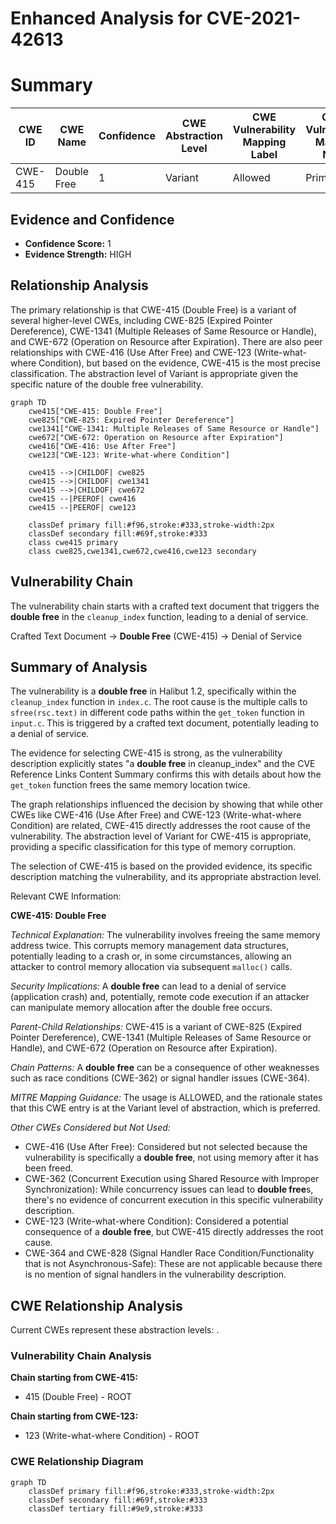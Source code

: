# Enhanced Analysis for CVE-2021-42613

# Summary
| CWE ID  | CWE Name                       | Confidence | CWE Abstraction Level | CWE Vulnerability Mapping Label | CWE-Vulnerability Mapping Notes |
| ------- | ------------------------------ | ---------- | --------------------- | ------------------------------- | ----------------------------- |
| CWE-415 | Double Free                    | 1          | Variant               | Allowed                       | Primary CWE                   |

## Evidence and Confidence

*   **Confidence Score:** 1
*   **Evidence Strength:** HIGH

## Relationship Analysis
The primary relationship is that CWE-415 (Double Free) is a variant of several higher-level CWEs, including CWE-825 (Expired Pointer Dereference), CWE-1341 (Multiple Releases of Same Resource or Handle), and CWE-672 (Operation on Resource after Expiration). There are also peer relationships with CWE-416 (Use After Free) and CWE-123 (Write-what-where Condition), but based on the evidence, CWE-415 is the most precise classification. The abstraction level of Variant is appropriate given the specific nature of the double free vulnerability.

```mermaid
graph TD
    cwe415["CWE-415: Double Free"]
    cwe825["CWE-825: Expired Pointer Dereference"]
    cwe1341["CWE-1341: Multiple Releases of Same Resource or Handle"]
    cwe672["CWE-672: Operation on Resource after Expiration"]
    cwe416["CWE-416: Use After Free"]
    cwe123["CWE-123: Write-what-where Condition"]

    cwe415 -->|CHILDOF| cwe825
    cwe415 -->|CHILDOF| cwe1341
    cwe415 -->|CHILDOF| cwe672
    cwe415 --|PEEROF| cwe416
    cwe415 --|PEEROF| cwe123
    
    classDef primary fill:#f96,stroke:#333,stroke-width:2px
    classDef secondary fill:#69f,stroke:#333
    class cwe415 primary
    class cwe825,cwe1341,cwe672,cwe416,cwe123 secondary
```

## Vulnerability Chain
The vulnerability chain starts with a crafted text document that triggers the **double free** in the `cleanup_index` function, leading to a denial of service.

Crafted Text Document -> **Double Free** (CWE-415) -> Denial of Service

## Summary of Analysis
The vulnerability is a **double free** in Halibut 1.2, specifically within the `cleanup_index` function in `index.c`. The root cause is the multiple calls to `sfree(rsc.text)` in different code paths within the `get_token` function in `input.c`. This is triggered by a crafted text document, potentially leading to a denial of service.

The evidence for selecting CWE-415 is strong, as the vulnerability description explicitly states "a **double free** in cleanup_index" and the CVE Reference Links Content Summary confirms this with details about how the `get_token` function frees the same memory location twice.

The graph relationships influenced the decision by showing that while other CWEs like CWE-416 (Use After Free) and CWE-123 (Write-what-where Condition) are related, CWE-415 directly addresses the root cause of the vulnerability. The abstraction level of Variant for CWE-415 is appropriate, providing a specific classification for this type of memory corruption.

The selection of CWE-415 is based on the provided evidence, its specific description matching the vulnerability, and its appropriate abstraction level.

Relevant CWE Information:

**CWE-415: Double Free**

*Technical Explanation:* The vulnerability involves freeing the same memory address twice. This corrupts memory management data structures, potentially leading to a crash or, in some circumstances, allowing an attacker to control memory allocation via subsequent `malloc()` calls.

*Security Implications:* A **double free** can lead to a denial of service (application crash) and, potentially, remote code execution if an attacker can manipulate memory allocation after the double free occurs.

*Parent-Child Relationships:* CWE-415 is a variant of CWE-825 (Expired Pointer Dereference), CWE-1341 (Multiple Releases of Same Resource or Handle), and CWE-672 (Operation on Resource after Expiration).

*Chain Patterns:* A **double free** can be a consequence of other weaknesses such as race conditions (CWE-362) or signal handler issues (CWE-364).

*MITRE Mapping Guidance:* The usage is ALLOWED, and the rationale states that this CWE entry is at the Variant level of abstraction, which is preferred.

*Other CWEs Considered but Not Used:*

*   CWE-416 (Use After Free): Considered but not selected because the vulnerability is specifically a **double free**, not using memory after it has been freed.
*   CWE-362 (Concurrent Execution using Shared Resource with Improper Synchronization): While concurrency issues can lead to **double free**s, there's no evidence of concurrent execution in this specific vulnerability description.
*   CWE-123 (Write-what-where Condition): Considered a potential consequence of a **double free**, but CWE-415 directly addresses the root cause.
*   CWE-364 and CWE-828 (Signal Handler Race Condition/Functionality that is not Asynchronous-Safe): These are not applicable because there is no mention of signal handlers in the vulnerability description.


## CWE Relationship Analysis

Current CWEs represent these abstraction levels: .


### Vulnerability Chain Analysis

**Chain starting from CWE-415:**
- 415 (Double Free) - ROOT


**Chain starting from CWE-123:**
- 123 (Write-what-where Condition) - ROOT



### CWE Relationship Diagram

```mermaid
graph TD
    classDef primary fill:#f96,stroke:#333,stroke-width:2px
    classDef secondary fill:#69f,stroke:#333
    classDef tertiary fill:#9e9,stroke:#333
```
